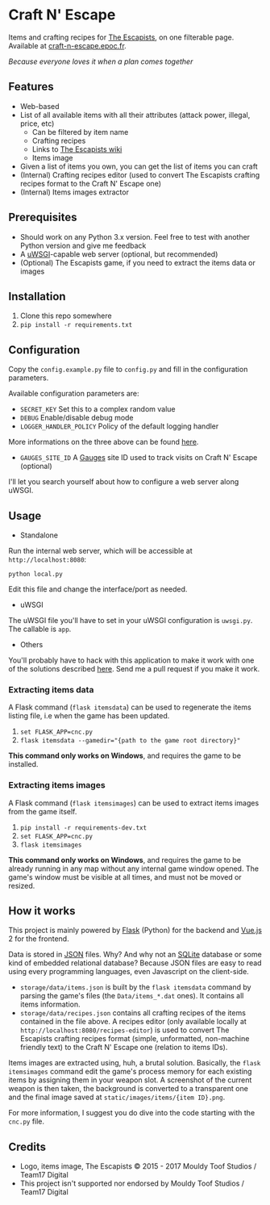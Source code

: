 # Craft N' Escape

Items and crafting recipes for [The Escapists](http://escapistgame.com/), on one filterable page. Available at [craft-n-escape.epoc.fr](https://craft-n-escape.epoc.fr/).

_Because everyone loves it when a plan comes together_

## Features

  - Web-based
  - List of all available items with all their attributes (attack power, illegal, price, etc)
    - Can be filtered by item name
    - Crafting recipes
    - Links to [The Escapists wiki](http://theescapists.gamepedia.com/)
    - Items image
  - Given a list of items you own, you can get the list of items you can craft
  - (Internal) Crafting recipes editor (used to convert The Escapists crafting recipes format to the Craft N' Escape one)
  - (Internal) Items images extractor

## Prerequisites

  - Should work on any Python 3.x version. Feel free to test with another Python version and give me feedback
  - A [uWSGI](https://uwsgi-docs.readthedocs.io/en/latest/)-capable web server (optional, but recommended)
  - (Optional) The Escapists game, if you need to extract the items data or images

## Installation

  1. Clone this repo somewhere
  2. `pip install -r requirements.txt`

## Configuration

Copy the `config.example.py` file to `config.py` and fill in the configuration parameters.

Available configuration parameters are:

  - `SECRET_KEY` Set this to a complex random value
  - `DEBUG` Enable/disable debug mode
  - `LOGGER_HANDLER_POLICY` Policy of the default logging handler

More informations on the three above can be found [here](http://flask.pocoo.org/docs/0.12/config/#builtin-configuration-values).

  - `GAUGES_SITE_ID` A [Gauges](https://gaug.es/) site ID used to track visits on Craft N' Escape (optional)

I'll let you search yourself about how to configure a web server along uWSGI.

## Usage

  - Standalone

Run the internal web server, which will be accessible at `http://localhost:8080`:

```
python local.py
```

Edit this file and change the interface/port as needed.

  - uWSGI

The uWSGI file you'll have to set in your uWSGI configuration is `uwsgi.py`. The callable is `app`.

  - Others

You'll probably have to hack with this application to make it work with one of the solutions described
[here](http://flask.pocoo.org/docs/0.12/deploying/). Send me a pull request if you make it work.

### Extracting items data

A Flask command (`flask itemsdata`) can be used to regenerate the items listing file, i.e when the game has been
updated.

  1. `set FLASK_APP=cnc.py`
  2. `flask itemsdata --gamedir="{path to the game root directory}"`

**This command only works on Windows**, and requires the game to be installed.

### Extracting items images

A Flask command (`flask itemsimages`) can be used to extract items images from the game itself.

  1. `pip install -r requirements-dev.txt`
  2. `set FLASK_APP=cnc.py`
  3. `flask itemsimages`

**This command only works on Windows**, and requires the game to be already running in any map without any internal game
window opened. The game's window must be visible at all times, and must not be moved or resized.

## How it works

This project is mainly powered by [Flask](http://flask.pocoo.org/) (Python) for the backend and
[Vue.js](http://vuejs.org/) 2 for the frontend.

Data is stored in [JSON](https://en.wikipedia.org/wiki/JSON) files. Why? And why not an [SQLite](https://en.wikipedia.org/wiki/SQLite)
database or some kind of embedded relational database? Because JSON files are easy to read using every programming languages,
even Javascript on the client-side.

  - `storage/data/items.json` is built by the `flask itemsdata` command by parsing the game's files (the `Data/items_*.dat` ones). It contains all items information.
  - `storage/data/recipes.json` contains all crafting recipes of the items contained in the file above. A recipes editor (only available locally at `http://localhost:8080/recipes-editor`) is used to convert The Escapists crafting recipes format (simple, unformatted, non-machine friendly text) to the Craft N' Escape one (relation to items IDs).

Items images are extracted using, huh, a brutal solution. Basically, the `flask itemsimages` command edit the game's
process memory for each existing items by assigning them in your weapon slot. A screenshot of the current weapon is then
taken, the background is converted to a transparent one and the final image saved at `static/images/items/{item ID}.png`.

For more information, I suggest you do dive into the code starting with the `cnc.py` file.

## Credits

  - Logo, items image, The Escapists © 2015 - 2017 Mouldy Toof Studios / Team17 Digital
  - This project isn't supported nor endorsed by Mouldy Toof Studios / Team17 Digital
